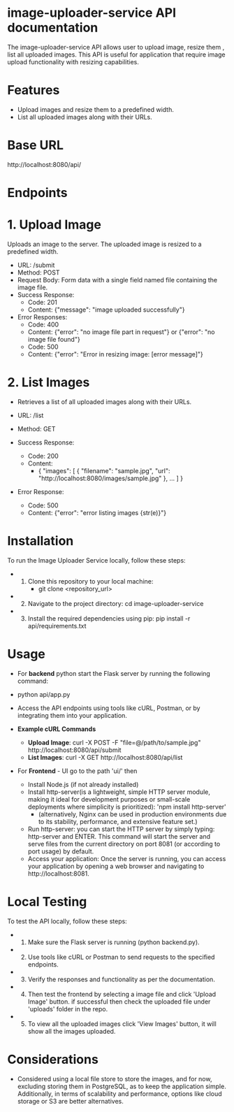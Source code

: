 # image-uploader-service API documentation

The image-uploader-service API allows user to upload image, resize them , list all uploaded images.
This API is useful for application that require image upload functionality with resizing capabilities.

# Features
- Upload images and resize them to a predefined width.
- List all uploaded images along with their URLs.

# Base URL

http://localhost:8080/api/

# Endpoints

# 1. Upload Image
Uploads an image to the server. The uploaded image is resized to a predefined width.

* URL: /submit
* Method: POST
* Request Body: Form data with a single field named file containing the image file.
* Success Response:
  *  Code: 201
  *  Content: {"message": "image uploaded successfully"}
* Error Responses:
  *  Code: 400
  *  Content: {"error": "no image file part in request"} or {"error": "no image file found"}
  *  Code: 500
  *  Content: {"error": "Error in resizing image: [error message]"}
# 2. List Images
- Retrieves a list of all uploaded images along with their URLs.

* URL: /list
* Method: GET
* Success Response:
  * Code: 200
  * Content:
    * {
      "images": [
          {
              "filename": "sample.jpg",
              "url": "http://localhost:8080/images/sample.jpg"
          },
          ...
           ]
           }

* Error Response:
  * Code: 500
  * Content: {"error": "error listing images {str(e)}"}

# Installation
To run the Image Uploader Service locally, follow these steps:

* 1. Clone this repository to your local machine:
      * git clone <repository_url>
* 2. Navigate to the project directory:
     cd image-uploader-service
* 3. Install the required dependencies using pip:
      pip install -r api/requirements.txt
# Usage
* For **backend** python start the Flask server by running the following command:
* python api/app.py
* Access the API endpoints using tools like cURL, Postman, or by integrating them into your application.
* **Example cURL Commands**
  *  **Upload Image**: curl -X POST -F "file=@/path/to/sample.jpg" http://localhost:8080/api/submit
  *  **List Images**:  curl -X GET http://localhost:8080/api/list

* For **Frontend** - UI go to the path 'ui/' then
  - Install Node.js (if not already installed)
  - Install http-server(is a lightweight, simple HTTP server module, making it ideal for development purposes or small-scale deployments where simplicity is prioritized): 
    'npm install http-server'
    * (alternatively, Nginx can be used in production environments due to its stability, performance, and extensive feature set.)
  - Run http-server: you can start the HTTP server by simply typing: http-server and ENTER.
    This command will start the server and serve files from the current directory on port 8081 (or according to port usage) by default.
  - Access your application: Once the server is running, you can access your application by opening a web browser and navigating to http://localhost:8081.

# Local Testing
To test the API locally, follow these steps:

- 1. Make sure the Flask server is running (python backend.py).
- 2. Use tools like cURL or Postman to send requests to the specified endpoints.
- 3. Verify the responses and functionality as per the documentation.
- 4. Then test the frontend by selecting a image file and click 'Upload Image' button. if successful then check the uploaded file under 'uploads' folder in the repo.
- 5. To view all the uploaded images click 'View Images' button, it will show all the images uploaded.


# Considerations
- Considered using a local file store to store the images, and for now, excluding storing them in PostgreSQL, as to keep the application simple. Additionally, in terms of scalability and performance, options like cloud storage or S3 are better alternatives.
